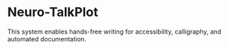 # Neuro-TalkPlot
 This system enables hands-free writing for accessibility, calligraphy, and automated documentation.
